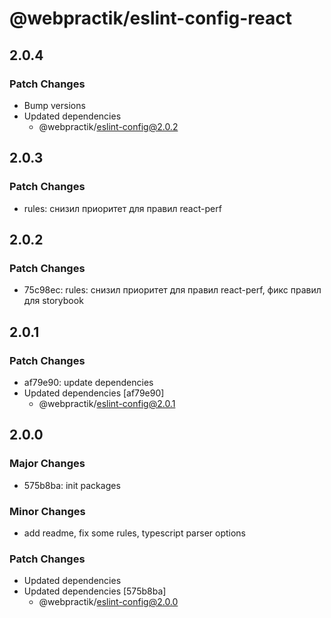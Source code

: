 # @webpractik/eslint-config-react

## 2.0.4

### Patch Changes

- Bump versions
- Updated dependencies
    - @webpractik/eslint-config@2.0.2

## 2.0.3

### Patch Changes

- rules: снизил приоритет для правил react-perf

## 2.0.2

### Patch Changes

- 75c98ec: rules: снизил приоритет для правил react-perf, фикс правил для storybook

## 2.0.1

### Patch Changes

- af79e90: update dependencies
- Updated dependencies [af79e90]
    - @webpractik/eslint-config@2.0.1

## 2.0.0

### Major Changes

- 575b8ba: init packages

### Minor Changes

- add readme, fix some rules, typescript parser options

### Patch Changes

- Updated dependencies
- Updated dependencies [575b8ba]
    - @webpractik/eslint-config@2.0.0
